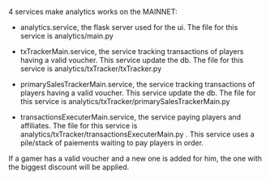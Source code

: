 4 services make analytics works on the MAINNET:

- analytics.service, the flask server used for the ui. The file for this service is analytics/main.py

- txTrackerMain.service, the service tracking transactions of players having a valid voucher. This service update the db.  The file for this service is analytics/txTracker/txTracker.py

- primarySalesTrackerMain.service, the service tracking transactions of players having a valid voucher. This service update the db.  The file for this service is analytics/txTracker/primarySalesTrackerMain.py

- transactionsExecuterMain.service, the service paying players and affiliates.  The file for this service is analytics/txTracker/transactionsExecuterMain.py . This service uses a pile/stack of paiements waiting to pay players in order. 

If a gamer has a valid voucher and a new one is added for him, the one with the biggest discount will be applied.



